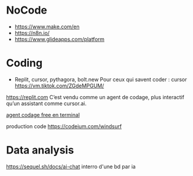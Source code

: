 # NoCode

* <https://www.make.com/en>
* <https://n8n.io/>
* <https://www.glideapps.com/platform>


# Coding

* Replit, cursor, pythagora, bolt.new
Pour ceux qui savent coder : cursor
<https://vm.tiktok.com/ZGdeMPGUM/>

<https://replit.com>
C’est vendu comme un agent de codage, plus interactif qu’un assistant comme cursor.ai.

[agent codage free en terminal](https://aider.chat)

production code https://codeium.com/windsurf

# Data analysis

https://sequel.sh/docs/ai-chat interro d'une bd par ia
